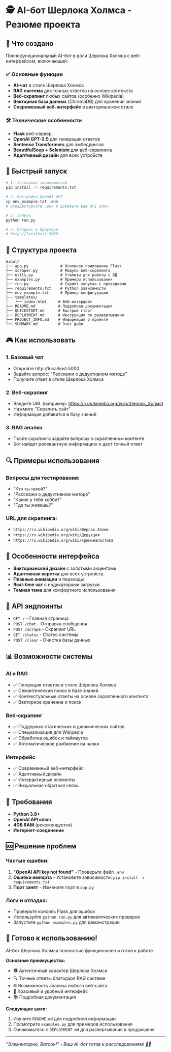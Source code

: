 # 🕵️ AI-бот Шерлока Холмса - Резюме проекта

## 🎯 Что создано

Полнофункциональный AI-бот в роли Шерлока Холмса с веб-интерфейсом, включающий:

### ✅ Основные функции
- **AI-чат** в стиле Шерлока Холмса
- **RAG система** для точных ответов на основе контекста
- **Веб-скрапинг** любых сайтов (особенно Wikipedia)
- **Векторная база данных** (ChromaDB) для хранения знаний
- **Современный веб-интерфейс** в викторианском стиле

### 🛠️ Технические особенности
- **Flask** веб-сервер
- **OpenAI GPT-3.5** для генерации ответов
- **Sentence Transformers** для эмбеддингов
- **BeautifulSoup + Selenium** для веб-скрапинга
- **Адаптивный дизайн** для всех устройств

## 🚀 Быстрый запуск

```bash
# 1. Установка зависимостей
pip install -r requirements.txt

# 2. Настройка OpenAI API
cp env_example.txt .env
# Отредактируйте .env и добавьте ваш API ключ

# 3. Запуск
python run.py

# 4. Открыть в браузере
# http://localhost:5000
```

## 📁 Структура проекта

```
Aibot/
├── app.py              # Основное приложение Flask
├── scraper.py          # Модуль веб-скрапинга
├── utils.py            # Утилиты для работы с БД
├── examples.py         # Примеры использования
├── run.py              # Скрипт запуска с проверками
├── requirements.txt    # Python зависимости
├── env_example.txt     # Пример конфигурации
├── templates/
│   └── index.html     # Веб-интерфейс
├── README.md          # Подробная документация
├── QUICKSTART.md      # Быстрый старт
├── DEPLOYMENT.md      # Инструкции по развертыванию
├── PROJECT_INFO.md    # Информация о проекте
└── SUMMARY.md         # Этот файл
```

## 🎮 Как использовать

### 1. Базовый чат
- Откройте http://localhost:5000
- Задайте вопрос: "Расскажи о дедуктивном методе"
- Получите ответ в стиле Шерлока Холмса

### 2. Веб-скрапинг
- Введите URL (например: https://ru.wikipedia.org/wiki/Шерлок_Холмс)
- Нажмите "Скрапить сайт"
- Информация добавится в базу знаний

### 3. RAG анализ
- После скрапинга задайте вопросы о скрапленном контенте
- Бот найдет релевантную информацию и даст точный ответ

## 🔍 Примеры использования

### Вопросы для тестирования:
- "Кто ты такой?"
- "Расскажи о дедуктивном методе"
- "Какие у тебя хобби?"
- "Где ты живешь?"

### URL для скрапинга:
- `https://ru.wikipedia.org/wiki/Шерлок_Холмс`
- `https://ru.wikipedia.org/wiki/Дедукция`
- `https://ru.wikipedia.org/wiki/Криминалистика`

## 🎨 Особенности интерфейса

- **Викторианский дизайн** с золотыми акцентами
- **Адаптивная верстка** для всех устройств
- **Плавные анимации** и переходы
- **Real-time чат** с индикаторами загрузки
- **Темная тема** для комфортного использования

## 🔧 API эндпоинты

- `GET /` - Главная страница
- `POST /chat` - Отправка сообщения
- `POST /scrape` - Скрапинг URL
- `GET /status` - Статус системы
- `POST /clear` - Очистка базы данных

## 📊 Возможности системы

### AI и RAG
- ✅ Генерация ответов в стиле Шерлока Холмса
- ✅ Семантический поиск в базе знаний
- ✅ Контекстуальные ответы на основе скрапленного контента
- ✅ Векторное хранение и поиск

### Веб-скрапинг
- ✅ Поддержка статических и динамических сайтов
- ✅ Специализация для Wikipedia
- ✅ Обработка ошибок и таймаутов
- ✅ Автоматическое разбиение на чанки

### Интерфейс
- ✅ Современный веб-интерфейс
- ✅ Адаптивный дизайн
- ✅ Интерактивные элементы
- ✅ Визуальная обратная связь

## 🚨 Требования

- **Python 3.8+**
- **OpenAI API ключ**
- **4GB RAM** (рекомендуется)
- **Интернет-соединение**

## 🆘 Решение проблем

### Частые ошибки:
1. **"OpenAI API key not found"** - Проверьте файл `.env`
2. **Ошибки импорта** - Установите зависимости: `pip install -r requirements.txt`
3. **Порт занят** - Измените порт в `app.py`

### Логи и отладка:
- Проверьте консоль Flask для ошибок
- Используйте `python run.py` для автоматических проверок
- Запустите `python examples.py` для демонстрации

## 🎉 Готово к использованию!

AI-бот Шерлока Холмса полностью функционален и готов к работе. 

**Основные преимущества:**
- 🕵️ Аутентичный характер Шерлока Холмса
- 🔍 Точные ответы благодаря RAG системе
- 🌐 Возможность анализа любого веб-сайта
- 🎨 Красивый и удобный интерфейс
- 📚 Подробная документация

**Следующие шаги:**
1. Изучите `README.md` для подробной информации
2. Посмотрите `examples.py` для примеров использования
3. Ознакомьтесь с `DEPLOYMENT.md` для развертывания в продакшене

---

*"Элементарно, Ватсон!" - Ваш AI-бот готов к расследованиям! 🕵️‍♂️* 